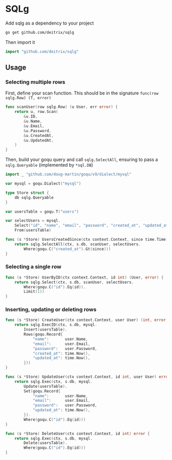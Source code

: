 # SQLg

Add sqlg as a dependency to your project
```sh
go get github.com/deitrix/sqlg
```

Then import it
```go
import "github.com/deitrix/sqlg"
```

## Usage

### Selecting multiple rows

First, define your scan function. This should be in the signature `func(row sqlg.Row) (T, error)`
```go
func scanUser(row sqlg.Row) (u User, err error) {
	return u, row.Scan(
		&u.ID,
		&u.Name,
		&u.Email,
		&u.Password,
		&u.CreatedAt,
		&u.UpdatedAt,
	)
}
```

Then, build your goqu query and call `sqlg.SelectAll`, ensuring to pass a `sqlg.Queryable` (implemented by `*sql.DB`)
```go
import _ "github.com/doug-martin/goqu/v9/dialect/mysql"

var mysql = goqu.Dialect("mysql")

type Store struct {
	db sqlg.Queryable
}

var usersTable = goqu.T("users")

var selectUsers = mysql.
	Select("id", "name", "email", "password", "created_at", "updated_at").
	From(usersTable)

func (s *Store) UsersCreatedSince(ctx context.Context, since time.Time) ([]User, error) {
	return sqlg.SelectAll(ctx, s.db, scanUser, selectUsers.
		Where(goqu.C("created_at").Gt(since)))
}
```

### Selecting a single row
```go
func (s *Store) UserByID(ctx context.Context, id int) (User, error) {
	return sqlg.Select(ctx, s.db, scanUser, selectUsers.
		Where(goqu.C("id").Eq(id)).
		Limit(1))
}
```

### Inserting, updating or deleting rows
```go
func (s *Store) CreateUser(ctx context.Context, user User) (int, error) {
	return sqlg.ExecID(ctx, s.db, mysql.
		Insert(usersTable).
		Rows(goqu.Record{
			"name":       user.Name,
			"email":      user.Email,
			"password":   user.Password,
			"created_at": time.Now(),
			"updated_at": time.Now(),
		}))
}

func (s *Store) UpdateUser(ctx context.Context, id int, user User) error {
	return sqlg.Exec(ctx, s.db, mysql.
		Update(usersTable).
		Set(goqu.Record{
			"name":       user.Name,
			"email":      user.Email,
			"password":   user.Password,
			"updated_at": time.Now(),
		}).
		Where(goqu.C("id").Eq(id)))
}

func (s *Store) DeleteUser(ctx context.Context, id int) error {
	return sqlg.Exec(ctx, s.db, mysql.
		Delete(usersTable).
		Where(goqu.C("id").Eq(id)))
}
```

